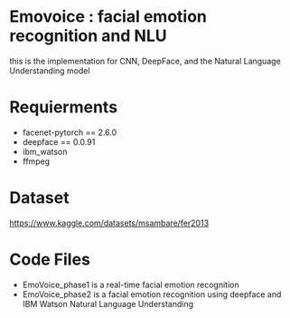 # Emovoice : facial emotion recognition and NLU
this is the implementation for CNN, DeepFace, and the Natural Language Understanding model

# Requierments
<ul>
  <li>facenet-pytorch == 2.6.0</li>
  <li>deepface == 0.0.91</li>
  <li>ibm_watson</li>
  <li>ffmpeg</li>
</ul>

# Dataset
https://www.kaggle.com/datasets/msambare/fer2013

# Code Files
<ul>
  <li>EmoVoice_phase1 is a real-time facial emotion recognition</li>
  <li>EmoVoice_phase2 is a facial emotion recognition using deepface and IBM Watson Natural Language Understanding</li>
</ul>
